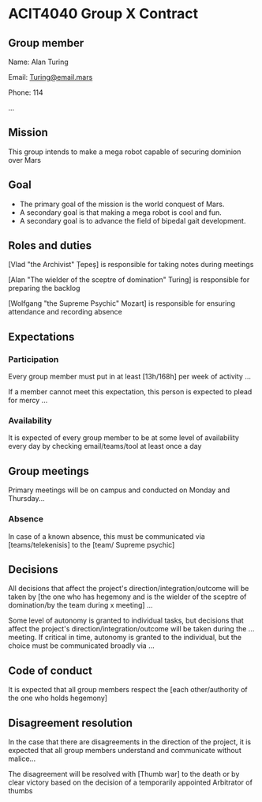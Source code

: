 # ACIT4040 Group X Contract

## Group member
Name: Alan Turing

Email: Turing@email.mars

Phone: 114

...

## Mission
This group intends to make a mega robot capable of securing dominion over Mars

## Goal
* The primary goal of the mission is the world conquest of Mars.
* A secondary goal is that making a mega robot is cool and fun.
* A secondary goal is to advance the field of bipedal gait development.


## Roles and duties
[Vlad "the Archivist" Țepeș] is responsible for taking notes during meetings

[Alan "The wielder of the sceptre of domination" Turing] is responsible for preparing the backlog

[Wolfgang "the Supreme Psychic" Mozart] is responsible for ensuring attendance and recording absence

## Expectations
### Participation 
Every group member must put in at least [13h/168h] per week of activity ...

If a member cannot meet this expectation, this person is expected to plead for mercy ...

### Availability
It is expected of every group member to be at some level of availability every day by checking email/teams/tool at least once a day 

## Group meetings
Primary meetings will be on campus and conducted on Monday and Thursday...

### Absence
In case of a known absence, this must be communicated via [teams/telekenisis] to the [team/ Supreme psychic]

## Decisions
All decisions that affect the project's direction/integration/outcome will be taken by [the one who has hegemony and is the wielder of the sceptre of domination/by the team during x meeting] ...  

Some level of autonomy is granted to individual tasks, but decisions that affect the project's direction/integration/outcome 
will be taken during the ... meeting. If critical in time, autonomy is granted to the individual, but the choice must be communicated broadly via ... 

## Code of conduct
It is expected that all group members respect the [each other/authority of the one who holds hegemony]

## Disagreement resolution
In the case that there are disagreements in the direction of the project, it is expected that all group members understand and communicate without malice...

The disagreement will be resolved with [Thumb war] to the death or by clear victory based on the decision of a temporarily appointed Arbitrator of thumbs






